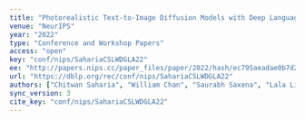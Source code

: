```yaml
---
title: "Photorealistic Text-to-Image Diffusion Models with Deep Language Understanding."
venue: "NeurIPS"
year: "2022"
type: "Conference and Workshop Papers"
access: "open"
key: "conf/nips/SahariaCSLWDGLA22"
ee: "http://papers.nips.cc/paper_files/paper/2022/hash/ec795aeadae0b7d230fa35cbaf04c041-Abstract-Conference.html"
url: "https://dblp.org/rec/conf/nips/SahariaCSLWDGLA22"
authors: ["Chitwan Saharia", "William Chan", "Saurabh Saxena", "Lala Li", "Jay Whang", "Emily L. Denton", "Seyed Kamyar Seyed Ghasemipour", "Raphael Gontijo Lopes", "Burcu Karagol Ayan", "Tim Salimans", "Jonathan Ho", "David J. Fleet", "Mohammad Norouzi"]
sync_version: 3
cite_key: "conf/nips/SahariaCSLWDGLA22"
---
```

